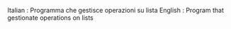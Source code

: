 Italian : Programma che gestisce operazioni su lista
English : Program that gestionate operations on lists
